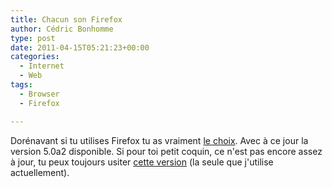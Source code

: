 ```yaml
---
title: Chacun son Firefox
author: Cédric Bonhomme
type: post
date: 2011-04-15T05:21:23+00:00
categories:
  - Internet
  - Web
tags:
  - Browser
  - Firefox

---
```

Dorénavant si tu utilises Firefox tu as vraiment [le choix][1].
Avec à ce jour la version 5.0a2 disponible.
Si pour toi petit coquin, ce n'est pas encore assez à jour, tu peux toujours usiter
[cette version][2] (la seule que j'utilise actuellement).

 [1]: http://www.mozilla.com/en-US/firefox/channel/
 [2]: http://nightly.mozilla.org/
